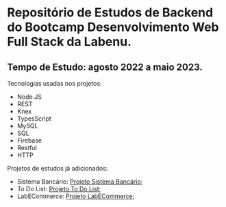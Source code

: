 # Repositório de Estudos de Backend do Bootcamp Desenvolvimento Web Full Stack da Labenu.
## Tempo de Estudo: agosto 2022 a maio 2023.

Tecnologias usadas nos projetos:

* Node.JS
* REST
* Knex
* TypesScript
* MySQL
* SQL
* Firebase
* Restful
* HTTP

Projetos de estudos já adicionados:

* Sistema Bancário: [Projeto Sistema Bancário](https://github.com/IZABELLA-MEZECK/projetos-backend-labenu/tree/master/SistemaBancario/sistema-bancario);
* To Do List: [Projeto To Do List](https://github.com/IZABELLA-MEZECK/projetos-backend-labenu/tree/master/ToDoList/to-do-list);
* LabECommerce: [Projeto LabECommerce]();
